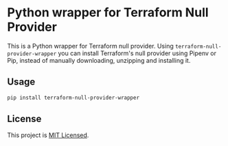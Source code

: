# Python wrapper for Terraform Null Provider

This is a Python wrapper for Terraform null provider. Using `terraform-null-provider-wrapper` you can install Terraform's null provider using Pipenv or Pip, instead of manually downloading, unzipping and installing it.

## Usage

```sh
pip install terraform-null-provider-wrapper

```

## License

This project is [MIT Licensed](LICENSE).
